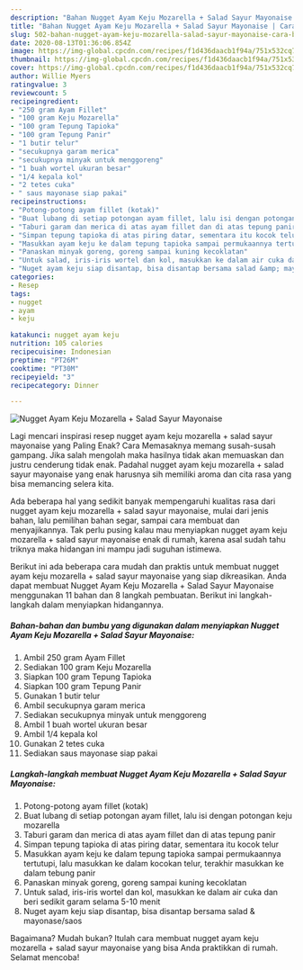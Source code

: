 ```yaml
---
description: "Bahan Nugget Ayam Keju Mozarella + Salad Sayur Mayonaise | Cara Buat Nugget Ayam Keju Mozarella + Salad Sayur Mayonaise Yang Bisa Manjain Lidah"
title: "Bahan Nugget Ayam Keju Mozarella + Salad Sayur Mayonaise | Cara Buat Nugget Ayam Keju Mozarella + Salad Sayur Mayonaise Yang Bisa Manjain Lidah"
slug: 502-bahan-nugget-ayam-keju-mozarella-salad-sayur-mayonaise-cara-buat-nugget-ayam-keju-mozarella-salad-sayur-mayonaise-yang-bisa-manjain-lidah
date: 2020-08-13T01:36:06.854Z
image: https://img-global.cpcdn.com/recipes/f1d436daacb1f94a/751x532cq70/nugget-ayam-keju-mozarella-salad-sayur-mayonaise-foto-resep-utama.jpg
thumbnail: https://img-global.cpcdn.com/recipes/f1d436daacb1f94a/751x532cq70/nugget-ayam-keju-mozarella-salad-sayur-mayonaise-foto-resep-utama.jpg
cover: https://img-global.cpcdn.com/recipes/f1d436daacb1f94a/751x532cq70/nugget-ayam-keju-mozarella-salad-sayur-mayonaise-foto-resep-utama.jpg
author: Willie Myers
ratingvalue: 3
reviewcount: 5
recipeingredient:
- "250 gram Ayam Fillet"
- "100 gram Keju Mozarella"
- "100 gram Tepung Tapioka"
- "100 gram Tepung Panir"
- "1 butir telur"
- "secukupnya garam merica"
- "secukupnya minyak untuk menggoreng"
- "1 buah wortel ukuran besar"
- "1/4 kepala kol"
- "2 tetes cuka"
- " saus mayonase siap pakai"
recipeinstructions:
- "Potong-potong ayam fillet (kotak)"
- "Buat lubang di setiap potongan ayam fillet, lalu isi dengan potongan keju mozarella"
- "Taburi garam dan merica di atas ayam fillet dan di atas tepung panir"
- "Simpan tepung tapioka di atas piring datar, sementara itu kocok telur"
- "Masukkan ayam keju ke dalam tepung tapioka sampai permukaannya tertutupi, lalu masukkan ke dalam kocokan telur, terakhir masukkan ke dalam tebung panir"
- "Panaskan minyak goreng, goreng sampai kuning kecoklatan"
- "Untuk salad, iris-iris wortel dan kol, masukkan ke dalam air cuka dan beri sedikit garam selama 5-10 menit"
- "Nuget ayam keju siap disantap, bisa disantap bersama salad &amp; mayonase/saos"
categories:
- Resep
tags:
- nugget
- ayam
- keju

katakunci: nugget ayam keju 
nutrition: 105 calories
recipecuisine: Indonesian
preptime: "PT26M"
cooktime: "PT30M"
recipeyield: "3"
recipecategory: Dinner

---
```



![Nugget Ayam Keju Mozarella + Salad Sayur Mayonaise](https://img-global.cpcdn.com/recipes/f1d436daacb1f94a/751x532cq70/nugget-ayam-keju-mozarella-salad-sayur-mayonaise-foto-resep-utama.jpg)

Lagi mencari inspirasi resep nugget ayam keju mozarella + salad sayur mayonaise yang Paling Enak? Cara Memasaknya memang susah-susah gampang. Jika salah mengolah maka hasilnya tidak akan memuaskan dan justru cenderung tidak enak. Padahal nugget ayam keju mozarella + salad sayur mayonaise yang enak harusnya sih memiliki aroma dan cita rasa yang bisa memancing selera kita.

Ada beberapa hal yang sedikit banyak mempengaruhi kualitas rasa dari nugget ayam keju mozarella + salad sayur mayonaise, mulai dari jenis bahan, lalu pemilihan bahan segar, sampai cara membuat dan menyajikannya. Tak perlu pusing kalau mau menyiapkan nugget ayam keju mozarella + salad sayur mayonaise enak di rumah, karena asal sudah tahu triknya maka hidangan ini mampu jadi suguhan istimewa.




Berikut ini ada beberapa cara mudah dan praktis untuk membuat nugget ayam keju mozarella + salad sayur mayonaise yang siap dikreasikan. Anda dapat membuat Nugget Ayam Keju Mozarella + Salad Sayur Mayonaise menggunakan 11 bahan dan 8 langkah pembuatan. Berikut ini langkah-langkah dalam menyiapkan hidangannya.

<!--inarticleads1-->

##### Bahan-bahan dan bumbu yang digunakan dalam menyiapkan Nugget Ayam Keju Mozarella + Salad Sayur Mayonaise:

1. Ambil 250 gram Ayam Fillet
1. Sediakan 100 gram Keju Mozarella
1. Siapkan 100 gram Tepung Tapioka
1. Siapkan 100 gram Tepung Panir
1. Gunakan 1 butir telur
1. Ambil secukupnya garam merica
1. Sediakan secukupnya minyak untuk menggoreng
1. Ambil 1 buah wortel ukuran besar
1. Ambil 1/4 kepala kol
1. Gunakan 2 tetes cuka
1. Sediakan  saus mayonase siap pakai




<!--inarticleads2-->

##### Langkah-langkah membuat Nugget Ayam Keju Mozarella + Salad Sayur Mayonaise:

1. Potong-potong ayam fillet (kotak)
1. Buat lubang di setiap potongan ayam fillet, lalu isi dengan potongan keju mozarella
1. Taburi garam dan merica di atas ayam fillet dan di atas tepung panir
1. Simpan tepung tapioka di atas piring datar, sementara itu kocok telur
1. Masukkan ayam keju ke dalam tepung tapioka sampai permukaannya tertutupi, lalu masukkan ke dalam kocokan telur, terakhir masukkan ke dalam tebung panir
1. Panaskan minyak goreng, goreng sampai kuning kecoklatan
1. Untuk salad, iris-iris wortel dan kol, masukkan ke dalam air cuka dan beri sedikit garam selama 5-10 menit
1. Nuget ayam keju siap disantap, bisa disantap bersama salad &amp; mayonase/saos




Bagaimana? Mudah bukan? Itulah cara membuat nugget ayam keju mozarella + salad sayur mayonaise yang bisa Anda praktikkan di rumah. Selamat mencoba!
